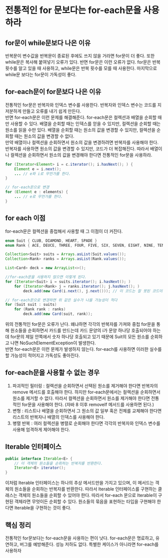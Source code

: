# 전통적인 for 문보다는 for-each문을 사용하라
## for문이 while문보다 나은 이유
반복문이 변수값을 반복문이 종료된 후에도 쓰지 않을 거라면 for문이 더 좋다. 또한 while문은 복사해 붙여넣기 오류가 있다. 반면 for문은 이런 오류가 없다. for문은 반복 횟수를 알고 있을 때 사용하고, while문은 반복 횟수를 모를 때 사용한다.
마지막으로 while문 보다는 for문이 가독성이 좋다.
## for-each문이 for문보다 나은 이유
전통적인 for문은 반복자와 인덱스 변수를 사용한다. 반복자와 인덱스 변수는 코드를 지저분하게 만들고 오류를 내기 쉽게 만든다.
<br>반면 for-each문은 이런 문제를 해결해준다. for-each문은 컬렉션과 배열을 순회할 때만 사용할 수 있다. 배열을 순회할 때는 인덱스를 얻을 수 있지만, 컬렉션을 순회할 때는 원소를 읽을 수만 있다. 배열을 순회할 때는 원소의 값을 변경할 수 있지만, 컬렉션을 순회할 때는 원소의 값을 변경할 수 없다. <br>만약 배열이나 컬렉션을 순회하면서 원소의 값을 변경하려면 반복자를 사용해야 한다. 반복자를 사용하면 원소의 값을 변경할 수 있지만, 코드가 더 복잡해진다. 따라서 배열이나 컬렉션을 순회하면서 원소의 값을 변경해야 한다면 전통적인 for문을 사용하라.
```java
for (Iterator<Element> i = c.iterator(); i.hasNext(); ) {
    Element e = i.next();
    ... // e와 i로 무언가를 한다.
}

// for-each문으로 변경
for (Element e : elements) {
    ... // e로 무언가를 한다.
}
```
## for each 이점
for-each문은 컬렉션을 중첩해서 사용할 때 그 이점이 더 커진다.
```java
enum Suit { CLUB, DIAMOND, HEART, SPADE }
enum Rank { ACE, DEUCE, THREE, FOUR, FIVE, SIX, SEVEN, EIGHT, NINE, TEN, JACK, QUEEN, KING }

Collection<Suit> suits = Arrays.asList(Suit.values());
Collection<Rank> ranks = Arrays.asList(Rank.values());

List<Card> deck = new ArrayList<>();

//for-each문을 사용하지 않으면 이렇게 된다.
for (Iterator<Suit> i = suits.iterator(); i.hasNext(); )
    for (Iterator<Rank> j = ranks.iterator(); j.hasNext(); )
        deck.add(new Card(i.next(), j.next())); // 이 코드는 잘 못된 코드이다. 

// for-each문으로 변경하면 위 같은 실수가 나올 가능성이 적다
for (Suit suit : suits)
    for (Rank rank : ranks)
        deck.add(new Card(suit, rank));
```
위의 전통적인 for문은 오류가 난다. 왜냐하면 각각의 반복자를 가져와 중첩 for문을 통해 원소들을 순회하면서 카드를 만드는데 카드 문양의 i가 문양 하나당 호출되어야 하는데 for문의 제일 안쪽에서 숫자 하나당 호출되고 있기 때문에 Suit의 모든 원소를 순회하고 나면 NoSuchElementException이 발생한다.
<br>반면 for-each문은 이런 문제가 발생하지 않는다. for-each를 사용하면 이러한 실수를 할 가능성이 적어지고 가독성도 좋아진다.
## for-each문을 사용할 수 없는 경우
1. 파괴적인 필터링 : 컬렉션을 순회하면서 선택된 원소를 제거해야 한다면 반복자의 remove 메서드를 호출해야 한다. 하지만 for-each문에서는 컬렉션을 순회하면서 원소를 제거할 수 없다. 따라서 컬렉션을 순회하면서 원소를 제거해야 한다면 전통적인 for문을 사용해야 한다. (자바 8 이후 removeIf 메서드를 사용하면 된다.)
2. 변형 : 리스트나 배열을 순회하면서 그 원소의 값 일부 혹은 전체를 교체해야 한다면 리스트의 반복자나 배열의 인덱스를 사용해야 한다.
3. 병렬 반복 : 여러 컬렉션을 병렬로 순회해야 한다면 각각의 반복자와 인덱스 변수를 사용해 엄격하게 제어해야 한다.
## Iterable 인터페이스
```java
public interface Iterable<E> {
    // 이 객체의 원소들을 순회하는 반복자를 반환한다.
    Iterator<E> iterator();
}
```
이처럼 Iterable 인터페이스는 하나의 추상 메서드만을 가지고 있으며, 이 메서드는 객체의 원소들을 순회하는 반복자를 반환한다. 따라서 Iterable 인터페이스를 구현하는 클래스는 객체의 원소들을 순회할 수 있어야 한다.
따라서 for-each 문으로 Iterable이 구현된 객체라면 무엇이든 순회할 수 있다. 원소들의 묶음을 표현하는 타입을 구현해야 한다면 Iterable을 구현하는 것이 좋다.
## 핵심 정리
전통적인 for문보다는 for-each문을 사용하는 편이 낫다. for-each문은 명료하고, 유연하고, 버그를 예방해준다. 성능 저하도 없다. 특별한 케이스가 아니라면 for-each를 사용하자
